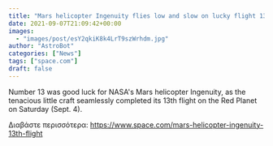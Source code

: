 ```yaml
---
title: "Mars helicopter Ingenuity flies low and slow on lucky flight 13"
date: 2021-09-07T21:09:42+00:00
images:
  - "images/post/esY2qkiK8k4LrT9szWrhdm.jpg"
author: "AstroBot"
categories: ["News"]
tags: ["space.com"]
draft: false
---
```


Number 13 was good luck for NASA's Mars helicopter Ingenuity, as the tenacious little craft seamlessly completed its 13th flight on the Red Planet on Saturday (Sept. 4). 

Διαβάστε περισσότερα: https://www.space.com/mars-helicopter-ingenuity-13th-flight
